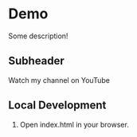 # Demo

Some description!

## Subheader

Watch my channel on YouTube

## Local Development

1. Open index.html in your browser.